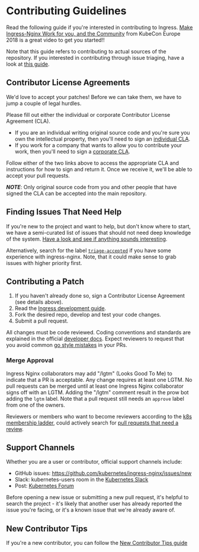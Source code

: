 # Contributing Guidelines

Read the following guide if you're interested in contributing to Ingress. [Make Ingress-Nginx Work for you, and the Community](https://youtu.be/GDm-7BlmPPg) from KubeCon Europe 2018 is a great video to get you started!!

Note that this guide refers to contributing to actual sources of the repository. If you interested in contributing through issue triaging, have a look at [this guide](./ISSUE_TRIAGE.md).

## Contributor License Agreements

We'd love to accept your patches! Before we can take them, we have to jump a couple of legal hurdles.

Please fill out either the individual or corporate Contributor License Agreement (CLA).

  * If you are an individual writing original source code and you're sure you own the intellectual property, then you'll need to sign an [individual CLA](https://identity.linuxfoundation.org/projects/cncf).
  * If you work for a company that wants to allow you to contribute your work, then you'll need to sign a [corporate CLA](https://identity.linuxfoundation.org/node/285/organization-signup).

Follow either of the two links above to access the appropriate CLA and instructions for how to sign and return it. Once we receive it, we'll be able to accept your pull requests.

***NOTE***: Only original source code from you and other people that have signed the CLA can be accepted into the main repository.

## Finding Issues That Need Help

If you're new to the project and want to help, but don't know where to start, we have a semi-curated list of issues that should not need deep knowledge of the system. [Have a look and see if anything sounds interesting](https://github.com/kubernetes/ingress-nginx/issues?utf8=%E2%9C%93&q=is%3Aopen%20is%3Aissue%20label%3A%22help+wanted%22).

Alternatively, search for the label [`triage-accepted`](https://github.com/kubernetes/ingress-nginx/issues?q=is%3Aopen+is%3Aissue+label%3Atriage%2Faccepted+) if you have some experience with ingress-nginx. Note, that it could make sense to grab issues with higher priority first.

## Contributing a Patch

1. If you haven't already done so, sign a Contributor License Agreement (see details above).
1. Read the [Ingress development guide](docs/developer-guide/getting-started.md).
1. Fork the desired repo, develop and test your code changes.
1. Submit a pull request.

All changes must be code reviewed. Coding conventions and standards are explained in the official [developer docs](https://github.com/kubernetes/community/tree/master/contributors/devel). Expect reviewers to request that you avoid common [go style mistakes](https://github.com/golang/go/wiki/CodeReviewComments) in your PRs.

### Merge Approval

Ingress Nginx collaborators may add "/lgtm" (Looks Good To Me) to indicate that a PR is acceptable. Any change requires at least one LGTM.  No pull requests can be merged until at least one Ingress Nginx collaborator signs off with an LGTM. Adding the "/lgtm" comment result in the prow bot adding the `lgtm` label. Note that a pull request still needs an `approve` label from one of the owners.

Reviewers or members who want to become reviewers according to the [k8s membership ladder](https://github.com/kubernetes/community/blob/master/community-membership.md), could actively search for [pull requests that need a review](https://github.com/kubernetes/ingress-nginx/pulls?q=is%3Aopen+is%3Apr+label%3Atriage%2Faccepted).

## Support Channels

Whether you are a user or contributor, official support channels include:

- GitHub issues: https://github.com/kubernetes/ingress-nginx/issues/new
- Slack: kubernetes-users room in the [Kubernetes Slack](http://slack.kubernetes.io/)
- Post: [Kubernetes Forum](https://discuss.kubernetes.io)

Before opening a new issue or submitting a new pull request, it's helpful to search the project - it's likely that another user has already reported the issue you're facing, or it's a known issue that we're already aware of.

## New Contributor Tips
If you're a new contributor, you can follow the [New Contributor Tips guide](NEW_CONTRIBUTOR.md)
